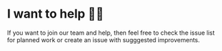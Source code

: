 # I want to help 🙋‍♂️

If you want to join our team and help, then feel free to check the issue list for planned work or create an issue with sugggested improvements.
